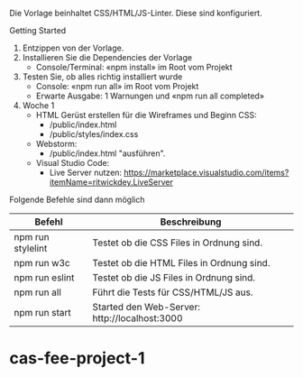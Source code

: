 Die Vorlage beinhaltet CSS/HTML/JS-Linter. Diese sind konfiguriert. 

Getting Started
1. Entzippen von der Vorlage.
2. Installieren Sie die Dependencies der Vorlage
   - Console/Terminal: «npm install» im Root vom Projekt
3. Testen Sie, ob alles richtig installiert wurde
   - Console: «npm run all» im Root vom Projekt
   - Erwarte Ausgabe: 1 Warnungen und «npm run all completed»
4. Woche 1
   - HTML Gerüst erstellen für die Wireframes und Beginn CSS:
      - /public/index.html
      - /public/styles/index.css
   - Webstorm:
      - /public/index.html "ausführen".
   - Visual Studio Code:
      - Live Server nutzen: https://marketplace.visualstudio.com/items?itemName=ritwickdey.LiveServer    

Folgende Befehle sind dann möglich

| Befehl  |  Beschreibung |
|---|---|
| npm run stylelint  |   Testet ob die CSS Files in Ordnung sind. |
| npm run w3c  |   Testet ob die HTML Files in Ordnung sind. |
| npm run eslint  |  Testet ob die JS Files in Ordnung sind. |
| npm run all  |   Führt die Tests für CSS/HTML/JS aus. |
| npm run start  |  Started den Web-Server: http://localhost:3000 |
# cas-fee-project-1
